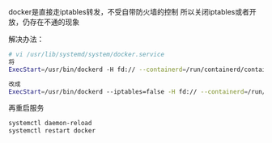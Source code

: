 docker是直接走iptables转发，不受自带防火墙的控制
所以关闭iptables或者开放，仍存在不通的现象

解决办法：
```bash
# vi /usr/lib/systemd/system/docker.service
将
ExecStart=/usr/bin/dockerd -H fd:// --containerd=/run/containerd/containerd.sock

改成
ExecStart=/usr/bin/dockerd --iptables=false -H fd:// --containerd=/run/containerd/containerd.sock
```
再重启服务
```bash
systemctl daemon-reload
systemctl restart docker
```

